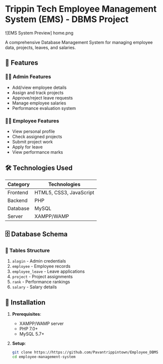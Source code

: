 # Trippin Tech Employee Management System (EMS) - DBMS Project

![EMS System Preview]
home.png

A comprehensive Database Management System for managing employee data, projects, leaves, and salaries.

## 🌟 Features

### 👨‍💼 Admin Features
- Add/view employee details
- Assign and track projects
- Approve/reject leave requests
- Manage employee salaries
- Performance evaluation system

### 👩‍💼 Employee Features
- View personal profile
- Check assigned projects
- Submit project work
- Apply for leave
- View performance marks

## 🛠 Technologies Used

| Category       | Technologies |
|---------------|-------------|
| Frontend      | HTML5, CSS3, JavaScript |
| Backend       | PHP |
| Database      | MySQL |
| Server        | XAMPP/WAMP |

## 🗄 Database Schema

### 📌 Tables Structure
1. `alogin` - Admin credentials
2. `employee` - Employee records
3. `employee_leave` - Leave applications
4. `project` - Project assignments
5. `rank` - Performance rankings
6. `salary` - Salary details

## 🚀 Installation

1. **Prerequisites**:
   - XAMPP/WAMP server
   - PHP 7.0+
   - MySQL 5.7+

2. **Setup**:
   ```bash
   git clone https://https://github.com/Pavantrippintown/Employee_DBMS.git
   cd employee-management-system
